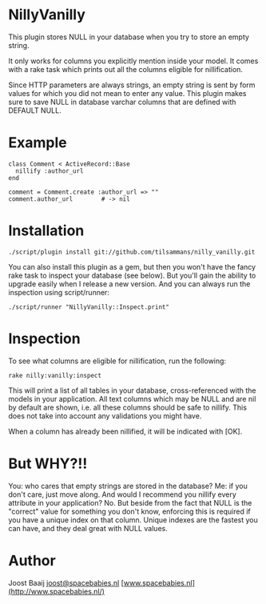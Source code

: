 NillyVanilly
============

This plugin stores NULL in your database when you try to store an empty string.

It only works for columns you explicitly mention inside your model. It comes
with a rake task which prints out all the columns eligible for nillification.

Since HTTP parameters are always strings, an empty string is sent by form
values for which you did not mean to enter any value. This plugin makes sure
to save NULL in database varchar columns that are defined with DEFAULT NULL.


Example
=======

    class Comment < ActiveRecord::Base
      nillify :author_url
    end

    comment = Comment.create :author_url => ""
    comment.author_url        # -> nil
  

Installation
============

    ./script/plugin install git://github.com/tilsammans/nilly_vanilly.git

You can also install this plugin as a gem, but then you won't have the fancy
rake task to inspect your database (see below). But you'll gain the ability
to upgrade easily when I release a new version. And you can always run the
inspection using script/runner:

    ./script/runner "NillyVanilly::Inspect.print"


Inspection
==========

To see what columns are eligible for nillification, run the following:

    rake nilly:vanilly:inspect

This will print a list of all tables in your database, cross-referenced with
the models in your application. All text columns which may be NULL and are
nil by default are shown, i.e. all these columns should be safe to nillify.
This does not take into account any validations you might have.

When a column has already been nillified, it will be indicated with [OK].


But WHY?!!
==========

You: who cares that empty strings are stored in the database?
Me: if you don't care, just move along. And would I recommend you nillify
every attribute in your application? No. But beside from the fact that NULL
is the "correct" value for something you don't know, enforcing this is
required if you have a unique index on that column. Unique indexes are the
fastest you can have, and they deal great with NULL values.


Author
======

Joost Baaij
<joost@spacebabies.nl>
[www.spacebabies.nl](http://www.spacebabies.nl/)